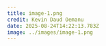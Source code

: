 ```yaml
---
title: image-1.png
credit: Kevin Daud Oemanu
date: 2025-08-24T14:22:13.783Z
image: ../images/image-1.png
---
```


